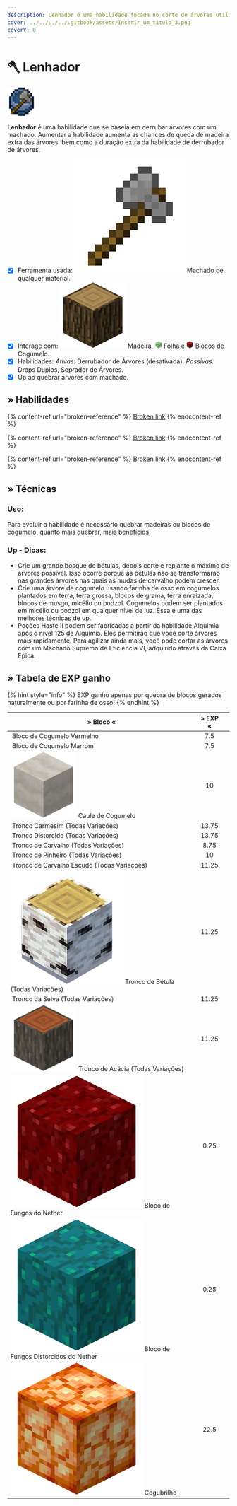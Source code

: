 ```yaml
---
description: Lenhador é uma habilidade focada no corte de árvores utilizando um machado.
cover: ../../../../.gitbook/assets/Inserir_um_titulo_3.png
coverY: 0
---
```


# 🪓 Lenhador

![](../../../../.gitbook/assets/WoodcuttingSkill.webp)

**Lenhador** é uma habilidade que se baseia em derrubar árvores com um machado. Aumentar a habilidade aumenta as chances de queda de madeira extra das árvores, bem como a duração extra da habilidade de derrubador de árvores.

* [x] Ferramenta usada: <img src="../../../../.gitbook/assets/Stoneaxe.webp" alt="" data-size="line">Machado de qualquer material.
* [x] Interage com: <img src="../../../../.gitbook/assets/Wood.webp" alt="" data-size="line"> Madeira, ![](../../../../.gitbook/assets/Leaves.webp) Folha e ![](../../../../.gitbook/assets/Rsz_32px-redmushroomcap.webp) Blocos de Cogumelo.
* [x] Habilidades: _Ativas:_ Derrubador de Árvores (desativada); _Passivas:_ Drops Duplos, Soprador de Árvores.
* [x] Up ao quebrar árvores com machado.

## » Habilidades

{% content-ref url="broken-reference" %}
[Broken link](broken-reference)
{% endcontent-ref %}

{% content-ref url="broken-reference" %}
[Broken link](broken-reference)
{% endcontent-ref %}

{% content-ref url="broken-reference" %}
[Broken link](broken-reference)
{% endcontent-ref %}

## » Técnicas

### Uso:

Para evoluir a habilidade é necessário quebrar madeiras ou blocos de cogumelo, quanto mais quebrar, mais benefícios.

### Up - Dicas:

* Crie um grande bosque de bétulas, depois corte e replante o máximo de árvores possível. Isso ocorre porque as bétulas não se transformarão nas grandes árvores nas quais as mudas de carvalho podem crescer.
* Crie uma árvore de cogumelo usando farinha de osso em cogumelos plantados em terra, terra grossa, blocos de grama, terra enraizada, blocos de musgo, micélio ou podzol. Cogumelos podem ser plantados em micélio ou podzol em qualquer nível de luz. Essa é uma das melhores técnicas de up.
* Poções Haste II podem ser fabricadas a partir da habilidade Alquimia após o nível 125 de Alquimia. Eles permitirão que você corte árvores mais rapidamente. Para agilizar ainda mais, você pode cortar as árvores com um Machado Supremo de Eficiência VI, adquirido através da Caixa Épica.

## » Tabela de EXP ganho

{% hint style="info" %}
EXP ganho apenas por quebra de blocos gerados naturalmente ou por farinha de osso!
{% endhint %}

<table><thead><tr><th width="413">» Bloco «</th><th align="center">» EXP «</th><th data-hidden></th></tr></thead><tbody><tr><td><img src="../../../../.gitbook/assets/Red_Mushroom_Block_%28EU%29_JE2_BE2.webp" alt="" data-size="line"> Bloco de Cogumelo Vermelho</td><td align="center">7.5</td><td></td></tr><tr><td><img src="../../../../.gitbook/assets/150px-Brown_Mushroom_Block_%28E%29.webp" alt="" data-size="line"> Bloco de Cogumelo Marrom</td><td align="center">7.5</td><td></td></tr><tr><td><img src="../../../../.gitbook/assets/150px-Mushroom_Stem.webp" alt="" data-size="line"> Caule de Cogumelo</td><td align="center">10</td><td></td></tr><tr><td><img src="../../../../.gitbook/assets/Crimson_Stem_%28UD%29_BE1.webp" alt="" data-size="line"> Tronco Carmesim (Todas Variações)</td><td align="center">13.75</td><td></td></tr><tr><td><img src="../../../../.gitbook/assets/Warped_Stem_%28UD%29_BE1.webp" alt="" data-size="line"> Tronco Distorcido (Todas Variações)</td><td align="center">13.75</td><td></td></tr><tr><td><img src="../../../../.gitbook/assets/Oak_Log_%28UD%29_JE5_BE3.webp" alt="" data-size="line"> Tronco de Carvalho (Todas Variações)</td><td align="center">8.75</td><td></td></tr><tr><td><img src="../../../../.gitbook/assets/Spruce_Log_%28UD%29_JE3.webp" alt="" data-size="line"> Tronco de Pinheiro (Todas Variações)</td><td align="center">10</td><td></td></tr><tr><td><img src="../../../../.gitbook/assets/Dark_Oak_Log_%28UD%29_JE2_BE1.webp" alt="" data-size="line"> Tronco de Carvalho Escudo (Todas Variações)</td><td align="center">11.25</td><td></td></tr><tr><td><img src="../../../../.gitbook/assets/Birch_Log.webp" alt="" data-size="line"> Tronco de Bétula (Todas Variações)</td><td align="center">11.25</td><td></td></tr><tr><td><img src="../../../../.gitbook/assets/Acacia_Log_%28UD%29_JE1.webp" alt="" data-size="line"> Tronco da Selva (Todas Variações)</td><td align="center">11.25</td><td></td></tr><tr><td><img src="../../../../.gitbook/assets/Acacia_Log.webp" alt="" data-size="line"> Tronco de Acácia (Todas Variações)</td><td align="center">11.25</td><td></td></tr><tr><td><img src="../../../../.gitbook/assets/Nether_Wart_Block_JE1_BE1 (1).webp" alt="" data-size="line"> Bloco de Fungos do Nether</td><td align="center">0.25</td><td></td></tr><tr><td><img src="../../../../.gitbook/assets/Warped_Wart_Block_JE1_BE1 (1).webp" alt="" data-size="line"> Bloco de Fungos Distorcidos do Nether</td><td align="center">0.25</td><td></td></tr><tr><td><img src="../../../../.gitbook/assets/Shroomlight_JE1_BE1 (1).webp" alt="" data-size="line"> Cogubrilho</td><td align="center">22.5</td><td></td></tr></tbody></table>
